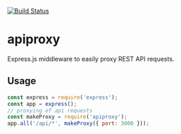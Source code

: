 [![Build Status](https://travis-ci.org/sergeyt/apiproxy.svg)](https://travis-ci.org/sergeyt/apiproxy)

# apiproxy
Express.js middleware to easily proxy REST API requests.

## Usage

```js
const express = require('express');
const app = express();
// proxying of api requests
const makeProxy = require('apiproxy');
app.all('/api/*', makeProxy({ port: 3000 }));
```
